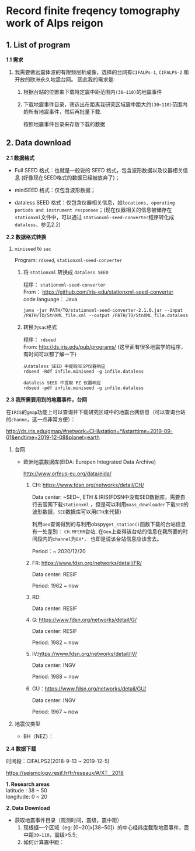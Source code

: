# Record finite freqency tomography work of Alps reigon

## **1. List of program**
**1.1 需求**

 1. 我需要做远震体波的有限频层析成像，选择的台网有`CIFALPs-1`, `CIFALPS-2` 和开放的欧洲永久地震台网。
 因此我的需求是: 
    1. 根据台站的位置来下载特定震中距范围内`(30~110)`的地震事件

    2. 下载地震事件目录，筛选出在距离我研究区域震中距大约`(30~110)`范围内的所有地震事件，然后再批量下载.
        
        按照地震事件目录来存放下载的数据

## **2. Data download**

**2.1 数据格式**

 * Full SEED 格式：也就是一般说的 SEED 格式，包含波形数据以及仪器相关信息
 (好像现在SEED格式的数据已经被放弃了)；

 * miniSEED 格式：仅包含波形数据；

 * dataless SEED 格式：仅包含仪器相关信息，如`locations, operating periods and instrument responses`；(现在仪器相关的信息被储存在`stationxml`文件中，可以通过
 `stationxml-seed-converter`程序转化成`dataless`，参见2.2)

**2.2 数据格式转换**

 1. `miniseed` to `sac`
    
     Program:  `rdseed`, `stationxml-seed-converter`

     1. 将 `stationxml` 转换成 `dataless SEED`

        程序： `stationxml-seed-converter`  
        From： <https://github.com/iris-edu/stationxml-seed-converter>  
        code language： Java


            java -jar PATH/TO/stationxml-seed-converter-2.1.0.jar --input /PATH/TO/StnXML_file.xml --output /PATH/TO/StnXML_file.dataless 
     
     2. 转换为`sac`格式

        程序： `rdseed`  
        From:  <http://ds.iris.edu/pub/programs/> (这里面有很多地震学的程序，有时间可以都了解一下)

            从dataless SEED 中提取RESP仪器响应  
            rdseed -Rdf infile.miniseed -g infile.dataless 

            dataless SEED 中提取 PZ 仪器响应  
            rdseed -pdf infile.miniseed -g infile.dataless

**2.3 我所需要用到的地震事件，台网**

在`IRIS`的`gmap`功能上可以查询并下载研究区域中的地震台网信息（可以查询台站的`channe`，这一点非常方便）：

<http://ds.iris.edu/gmap/#network=CH&station=*&starttime=2019-09-01&endtime=2019-12-08&planet=earth>

 1. 台网
    * 欧洲地震数据库(EIDA: Europen Integrated Data Archive)

        <http://www.orfeus-eu.org/data/eida/>

        1. CH: <https://www.fdsn.org/networks/detail/CH/> 

            Data center: ~SED~, ETH & IRIS(FDSN中没有SED数据库，需要自行去官网下载`stationxml`
            ，但是可以利用`mass_downloader`下载`SED`的波形数据，`SED`数据库可以用`ETH`来代替)  

            利用`Geo`查询得到的与利用obspy`get_station()`函数下载的台站信息有一处差别：
            `CH.MFERR`台站, 在`Geo`上查得该台站的信息在我所要的时间段内的`channel`为`EH*`，
            也即是说该台站信息应该舍去。


            Period：~ 2020/12/20
        
        2. FR: <https://www.fdsn.org/networks/detail/FR/> 
        
            Data center: RESIF

            Period: 1962 ~ now 

        3. RD:
        
            Data center: RESIF

        4. G: <https://www.fdsn.org/networks/detail/G/>
        
            Data center: RESIF

            Period: 1982 ~ now

        5. IV:<https://www.fdsn.org/networks/detail/IV/>

            Data center: INGV

            Period: 1988 ~ now

        6. GU：<https://www.fdsn.org/networks/detail/GU/>

            Data center: INGV

            Period: 1967 ~ now

 2. 地震仪类型

    * BH（NEZ）：      

**2.4 数据下载**

 时间段：CIFALPS2(2018-9-13 ~ 2019-12-5)

 <https://seismology.resif.fr/fr/reseaux/#/XT__2018>

 **1. Research areas**  
    latitude : 38 ~ 50  
    longitude: 0  ~ 20

**2. Data Download**
 * 获取地震事件目录（观测时间，震级，震中距）
   1. 现根据一个区域（eg: [0~20]x[38~50]）的中心经纬度截取地震事件，震中距`30~110`，震级>5.5;
   2. 如何计算震中距：
    


